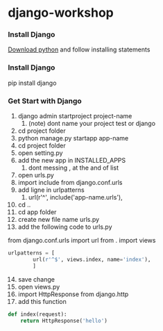 # django-workshop
### Install Django
[Download python](https://www.python.org/downloads/)
and follow installing statements
### Install Django
pip install django
### Get Start with Django
1. django admin startproject project-name
   1. (note) dont name your project test or django
2. cd project folder
3. python manage.py startapp  app-name
4. cd project folder
5. open setting.py
6. add the new app in INSTALLED_APPS
   1. dont messing , at the and of list
7. open urls.py
8. import include from django.conf.urls
9. add ligne in urlpatterns
   1. url(r'^', include('app-name.urls'),
10. cd ..
11. cd app folder
12. create new file name urls.py
13. add the following code to urls.py

from django.conf.urls import url
from . import views

```python
urlpatterns = [
        url(r'^$', views.index, name='index'),
        ]
```

14. save change
15. open views.py
16. import HttpResponse from django.http
17. add this function

```python
def index(request):
    return HttpResponse('hello')
```


